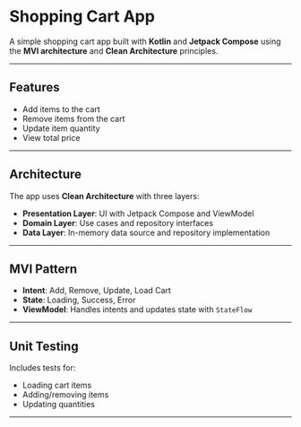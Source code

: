 #  Shopping Cart App

A simple shopping cart app built with **Kotlin** and **Jetpack Compose** using the **MVI architecture** and **Clean Architecture** principles.

---

##  Features

- Add items to the cart
- Remove items from the cart
- Update item quantity
- View total price

---

##  Architecture

The app uses **Clean Architecture** with three layers:

- **Presentation Layer**: UI with Jetpack Compose and ViewModel
- **Domain Layer**: Use cases and repository interfaces
- **Data Layer**: In-memory data source and repository implementation

---

##  MVI Pattern

- **Intent**: Add, Remove, Update, Load Cart
- **State**: Loading, Success, Error
- **ViewModel**: Handles intents and updates state with `StateFlow`

---

##  Unit Testing

Includes tests for:
- Loading cart items
- Adding/removing items
- Updating quantities

---

